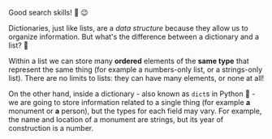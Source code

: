Good search skills! :mag_right: :wink:

Dictionaries, just like lists, are a _data structure_ because they allow us to organize information. But what's the difference between a dictionary and a list? :thinking:

Within a list we can store many **ordered** elements of the **same type** that represent the same thing (for example a numbers-only list, or a strings-only list). There are no limits to lists: they can have many elements, or none at all!

On the other hand, inside a dictionary - also known as `dict`s in Python 🐍 - we are going to store information related to a single thing (for example **a** monument or **a** person), but the types for each field may vary. For example, the name and location of a monument are strings, but its year of construction is a number.
